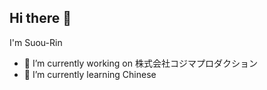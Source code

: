 ## Hi there 👋

I'm Suou-Rin

- 🔭 I’m currently working on 株式会社コジマプロダクション
- 🌱 I’m currently learning Chinese
<!--
**Suou-Rin/Suou-Rin** is a ✨ _special_ ✨ repository because its `README.md` (this file) appears on your GitHub profile.

Here are some ideas to get you started:


- 👯 I’m looking to collaborate on ...
- 🤔 I’m looking for help with ...
- 💬 Ask me about ...
- 📫 How to reach me: ...
- 😄 Pronouns: ...
- ⚡ Fun fact: ...
-->
